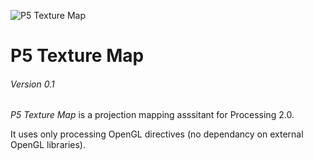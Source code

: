 ![P5 Texture Map](http://omershapira.com/wp-content/uploads/2013/02/GIF.gif)

# P5 Texture Map #
###### Version 0.1

*P5 Texture Map* is a projection mapping asssitant for Processing 2.0.

It uses only processing OpenGL directives (no dependancy on external OpenGL libraries). 
